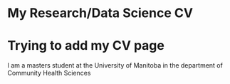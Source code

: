 My Research/Data Science CV
================

# Trying to add my CV page

I am a masters student at the University of Manitoba in the department
of Community Health Sciences
